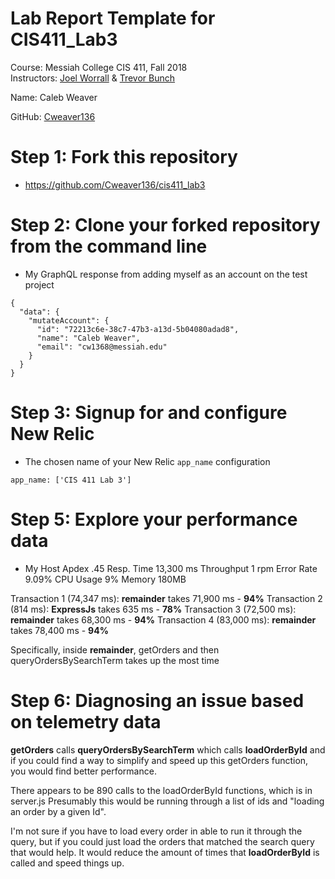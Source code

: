 # Lab Report Template for CIS411_Lab3
Course: Messiah College CIS 411, Fall 2018<br/>
Instructors: [Joel Worrall](https://github.com/tangollama) & [Trevor Bunch](https://github.com/trevordbunch)<br/>

Name: Caleb Weaver<br/>

GitHub: [Cweaver136](https://github.com/Cweaver136)<br/>

# Step 1: Fork this repository
- https://github.com/Cweaver136/cis411_lab3

# Step 2: Clone your forked repository from the command line
- My GraphQL response from adding myself as an account on the test project
```
{
  "data": {
    "mutateAccount": {
      "id": "72213c6e-38c7-47b3-a13d-5b04080adad8",
      "name": "Caleb Weaver",
      "email": "cw1368@messiah.edu"
    }
  }
}
```

# Step 3: Signup for and configure New Relic
- The chosen name of your New Relic ```app_name``` configuration
```
app_name: ['CIS 411 Lab 3']
```

# Step 5: Explore your performance data

- My Host
Apdex .45
Resp. Time 13,300 ms
Throughput 1 rpm
Error Rate 9.09%
CPU Usage 9%
Memory 180MB

Transaction 1 (74,347 ms): **remainder** takes 71,900 ms - **94%**
Transaction 2 (814 ms): **ExpressJs** takes 635 ms - **78%**
Transaction 3 (72,500 ms): **remainder** takes 68,300 ms - **94%**
Transaction 4 (83,000 ms): **remainder** takes 78,400 ms - **94%**

Specifically, inside **remainder**, getOrders and then queryOrdersBySearchTerm takes up the most time

# Step 6: Diagnosing an issue based on telemetry data

**getOrders** calls **queryOrdersBySearchTerm** which calls **loadOrderById** and if you could find a way to simplify and speed up this getOrders function, you would find better performance.

There appears to be 890 calls to the loadOrderById functions, which is in server.js Presumably this would be running through a list of ids and "loading an order by a given Id". 

I'm not sure if you have to load every order in able to run it through the query, but if you could just load the orders that matched the search query that would help. It would reduce the amount of times that **loadOrderById** is called and speed things up.